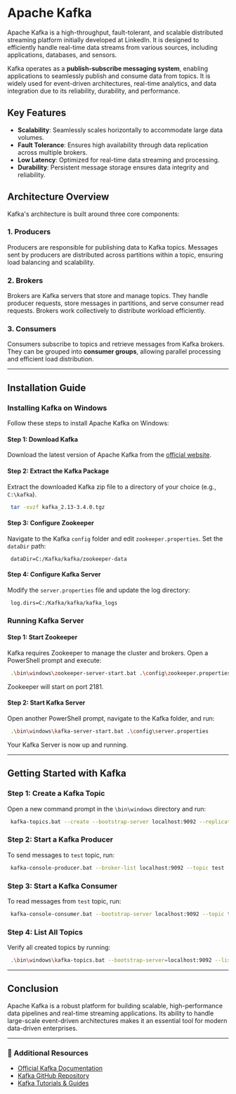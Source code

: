 # Apache Kafka

Apache Kafka is a high-throughput, fault-tolerant, and scalable distributed streaming platform initially developed at LinkedIn. It is designed to efficiently handle real-time data streams from various sources, including applications, databases, and sensors.

Kafka operates as a **publish-subscribe messaging system**, enabling applications to seamlessly publish and consume data from topics. It is widely used for event-driven architectures, real-time analytics, and data integration due to its reliability, durability, and performance.

## Key Features
- **Scalability**: Seamlessly scales horizontally to accommodate large data volumes.
- **Fault Tolerance**: Ensures high availability through data replication across multiple brokers.
- **Low Latency**: Optimized for real-time data streaming and processing.
- **Durability**: Persistent message storage ensures data integrity and reliability.

## Architecture Overview
Kafka's architecture is built around three core components:

### 1. Producers
Producers are responsible for publishing data to Kafka topics. Messages sent by producers are distributed across partitions within a topic, ensuring load balancing and scalability.

### 2. Brokers
Brokers are Kafka servers that store and manage topics. They handle producer requests, store messages in partitions, and serve consumer read requests. Brokers work collectively to distribute workload efficiently.

### 3. Consumers
Consumers subscribe to topics and retrieve messages from Kafka brokers. They can be grouped into **consumer groups**, allowing parallel processing and efficient load distribution.

---

## Installation Guide

### Installing Kafka on Windows

Follow these steps to install Apache Kafka on Windows:

#### Step 1: Download Kafka
Download the latest version of Apache Kafka from the [official website](https://kafka.apache.org/downloads).

#### Step 2: Extract the Kafka Package
Extract the downloaded Kafka zip file to a directory of your choice (e.g., `C:\kafka`).

```sh
 tar -xvzf kafka_2.13-3.4.0.tgz
```

#### Step 3: Configure Zookeeper
Navigate to the Kafka `config` folder and edit `zookeeper.properties`. Set the `dataDir` path:

```properties
 dataDir=C:/Kafka/kafka/zookeeper-data
```

#### Step 4: Configure Kafka Server
Modify the `server.properties` file and update the log directory:

```properties
 log.dirs=C:/Kafka/kafka/kafka_logs
```

### Running Kafka Server

#### Step 1: Start Zookeeper
Kafka requires Zookeeper to manage the cluster and brokers. Open a PowerShell prompt and execute:

```sh
 .\bin\windows\zookeeper-server-start.bat .\config\zookeeper.properties
```

Zookeeper will start on port 2181.

#### Step 2: Start Kafka Server
Open another PowerShell prompt, navigate to the Kafka folder, and run:

```sh
 .\bin\windows\kafka-server-start.bat .\config\server.properties
```

Your Kafka Server is now up and running.

---

## Getting Started with Kafka

### Step 1: Create a Kafka Topic
Open a new command prompt in the `\bin\windows` directory and run:

```sh
 kafka-topics.bat --create --bootstrap-server localhost:9092 --replication-factor 1 --partitions 1 --topic test
```

### Step 2: Start a Kafka Producer
To send messages to `test` topic, run:

```sh
 kafka-console-producer.bat --broker-list localhost:9092 --topic test
```

### Step 3: Start a Kafka Consumer
To read messages from `test` topic, run:

```sh
 kafka-console-consumer.bat --bootstrap-server localhost:9092 --topic test --from-beginning
```

### Step 4: List All Topics
Verify all created topics by running:

```sh
 .\bin\windows\kafka-topics.bat --bootstrap-server=localhost:9092 --list
```

---


## Conclusion
Apache Kafka is a robust platform for building scalable, high-performance data pipelines and real-time streaming applications. Its ability to handle large-scale event-driven architectures makes it an essential tool for modern data-driven enterprises.

---

### 📌 Additional Resources
- [Official Kafka Documentation](https://kafka.apache.org/documentation/)
- [Kafka GitHub Repository](https://github.com/apache/kafka)
- [Kafka Tutorials & Guides](https://kafka.apache.org/documentation/#gettingStarted)

